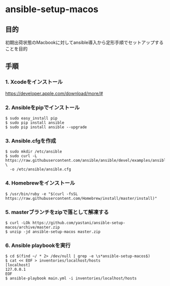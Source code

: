 # ansible-setup-macos

## 目的

初期出荷状態のMacbookに対してansible導入から定形手順でセットアップすることを目的

## 手順

### 1. Xcodeをインストール

https://developer.apple.com/download/more/#

### 2. Ansibleをpipでインストール

```
$ sudo easy_install pip
$ sudo pip install ansible
$ sudo pip install ansible --upgrade
```

### 3. Ansible.cfgを作成

```
$ sudo mkdir /etc/ansible
$ sudo curl -L https://raw.githubusercontent.com/ansible/ansible/devel/examples/ansible.cfg \
  -o /etc/ansible/ansible.cfg
```

### 4. Homebrewをインストール

```
$ /usr/bin/ruby -e "$(curl -fsSL https://raw.githubusercontent.com/Homebrew/install/master/install)"
```

### 5. masterブランチをzipで落として解凍する

```
$ curl -LOk https://github.com/yastani/ansible-setup-macos/archive/master.zip
$ unzip -jd ansible-setup-macos master.zip
```

### 6. Ansible playbookを実行

```
$ cd $(find ~/ * 2> /dev/null | grep -e \s*ansible-setup-macos$)
$ cat << EOF > inventories/localhost/hosts
[localhost]
127.0.0.1
EOF
$ ansible-playbook main.yml -i inventories/localhost/hosts
```
